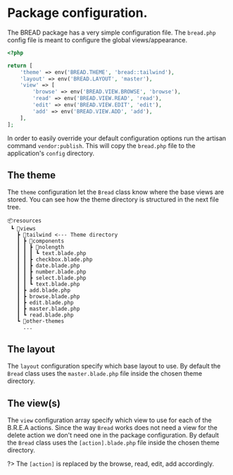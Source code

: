 # Package configuration.

The BREAD package has a very simple configuration file. The `bread.php` config file is meant to configure the global views/appearance.

```php
<?php

return [
    'theme' => env('BREAD.THEME', 'bread::tailwind'),
    'layout' => env('BREAD.LAYOUT', 'master'),
    'view' => [
        'browse' => env('BREAD.VIEW.BROWSE', 'browse'),
        'read' => env('BREAD.VIEW.READ', 'read'),
        'edit' => env('BREAD.VIEW.EDIT', 'edit'),
        'add' => env('BREAD.VIEW.ADD', 'add'),
    ],
];
```

In order to easily override your default configuration options run the artisan command `vendor:publish`. This will copy the `bread.php` file to the application's `config` directory.

## The theme

The `theme` configuration let the `Bread` class know where the base views are stored. You can see how the theme directory is structured in the next file tree.

```
📦resources
 ┗ 📂views
   ┣ 📂tailwind <--- Theme directory
   ┃ ┣ 📂components
   ┃ ┃ ┣ 📂nolength
   ┃ ┃ ┃ ┗ text.blade.php
   ┃ ┃ ┣ checkbox.blade.php
   ┃ ┃ ┣ date.blade.php
   ┃ ┃ ┣ number.blade.php
   ┃ ┃ ┣ select.blade.php
   ┃ ┃ ┗ text.blade.php
   ┃ ┣ add.blade.php
   ┃ ┣ browse.blade.php
   ┃ ┣ edit.blade.php
   ┃ ┣ master.blade.php
   ┃ ┗ read.blade.php
   ┗ 📂other-themes
     ...
```

## The layout

The `layout` configuration specify which base layout to use. By default the `Bread` class uses the `master.blade.php` file inside the chosen theme directory. 

## The view(s)

The `view` configuration array specify which view to use for each of the B.R.E.A actions. Since the way `Bread` works does not need a view for the delete action we don't need one in the package configuration. By default the `Bread` class uses the `[action].blade.php` file inside the chosen theme directory.

?> The `[action]` is replaced by the browse, read, edit, add accordingly. 
